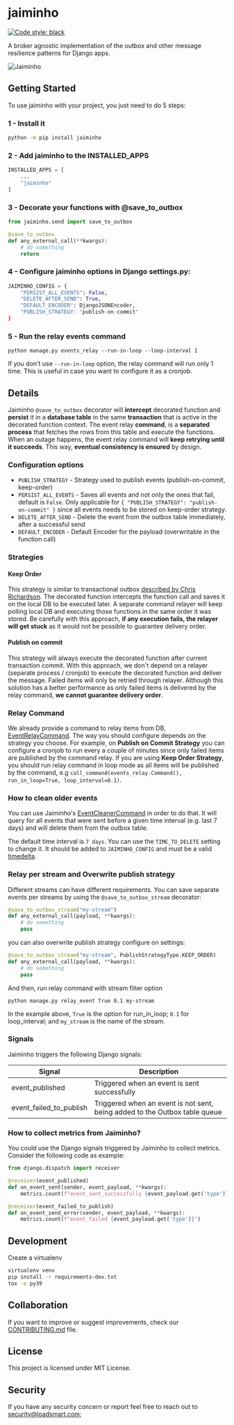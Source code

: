 # jaiminho

[![Code style: black](https://img.shields.io/badge/code%20style-black-000000.svg)](https://github.com/python/black)

A broker agnostic implementation of the outbox and other message resilience patterns for Django apps. 

![Jaiminho](https://github.com/loadsmart/django-jaiminho/blob/master/assets/jaiminho.jpg?raw=true)

## Getting Started

To use jaiminho with your project, you just need to do 5 steps:

### 1 - Install it

```sh
python -m pip install jaiminho
```

### 2 - Add jaiminho to the INSTALLED_APPS 

```python
INSTALLED_APPS = [
    ...
    "jaiminho"
]
```

### 3 - Decorate your functions with @save_to_outbox
```python
from jaiminho.send import save_to_outbox

@save_to_outbox
def any_external_call(**kwargs):
    # do something
    return
```

### 4 - Configure jaiminho options in Django settings.py:
```python
JAIMINHO_CONFIG = {
    "PERSIST_ALL_EVENTS": False,
    "DELETE_AFTER_SEND": True,
    "DEFAULT_ENCODER": DjangoJSONEncoder,
    "PUBLISH_STRATEGY: "publish-on-commit"
}

```

### 5 - Run the relay events command

```
python manage.py events_relay --run-in-loop --loop-interval 1

```

If you don't use `--run-in-loop` option, the relay command will run only 1 time. This is useful in case you want to configure it as a cronjob.


## Details

Jaiminho `@save_to_outbox` decorator will **intercept** decorated function and **persist** it in a **database table** in the same **transaction** that is active in the decorated function context. The event relay **command**, is a **separated process** that fetches the rows from this table and execute the functions. When an outage happens, the event relay command will **keep retrying until it succeeds**. This way, **eventual consistency is ensured** by design.

### Configuration options

- `PUBLISH_STRATEGY` - Strategy used to publish events (publish-on-commit, keep-order)
- `PERSIST_ALL_EVENTS` - Saves all events and not only the ones that fail, default is `False`. Only applicable for `{ "PUBLISH_STRATEGY": "publish-on-commit" }` since all events needs to be stored on keep-order strategy. 
- `DELETE_AFTER_SEND` - Delete the event from the outbox table immediately, after a successful send
- `DEFAULT_ENCODER` - Default Encoder for the payload (overwritable in the function call)

### Strategies

#### Keep Order
This strategy is similar to transactional outbox [described by Chris Richardson](https://microservices.io/patterns/data/transactional-outbox.html). The decorated function intercepts the function call and saves it on the local DB to be executed later. A separate command relayer will keep polling local DB and executing those functions in the same order it was stored. 
Be carefully with this approach, **if any execution fails, the relayer will get stuck** as it would not be possible to guarantee delivery order.  

#### Publish on commit

This strategy will always execute the decorated function after current transaction commit. With this approach, we don't depend on a relayer (separate process / cronjob) to execute the decorated function and deliver the message. Failed items will only be retried
through relayer. Although this solution has a better performance as only failed items is delivered by the relay command, **we cannot guarantee delivery order**.


### Relay Command
We already provide a command to relay items from DB, [EventRelayCommand](https://github.com/loadsmart/django-jaiminho/blob/master/jaiminho/management/commands/events_relay.py). The way you should configure depends on the strategy you choose. 
For example, on **Publish on Commit Strategy** you can configure a cronjob to run every a couple of minutes since only failed items are published by the command relay. If you are using **Keep Order Strategy**, you should run relay command in loop mode as all items will be published by the command, e.g `call_command(events_relay.Command(), run_in_loop=True, loop_interval=0.1)`.  


### How to clean older events

You can use Jaiminho's [EventCleanerCommand](https://github.com/loadsmart/django-jaiminho/blob/master/jaiminho/management/commands/event_cleaner.py) in order to do that. It will query for all events that were sent before a given time interval (e.g. last 7 days) and will delete them from the outbox table.

The default time interval is `7 days`. You can use the `TIME_TO_DELETE` setting to change it. It should be added to `JAIMINHO_CONFIG` and must be a valid [timedelta](https://docs.python.org/3/library/datetime.html#timedelta-objects).

### Relay per stream and Overwrite publish strategy

Different streams can have different requirements. You can save separate events per streams by using the `@save_to_outbox_stream` decorator:

````python
@save_to_outbox_stream("my-stream")
def any_external_call(payload, **kwargs):
    # do something
    pass
````

you can also overwrite publish strategy configure on settings:

````python
@save_to_outbox_stream("my-stream", PublishStrategyType.KEEP_ORDER)
def any_external_call(payload, **kwargs):
    # do something
    pass
````

And then, run relay command with stream filter option
````shell
python manage.py relay_event True 0.1 my-stream
````

In the example above, `True` is the option for run_in_loop; `0.1` for loop_interval; and `my_stream` is the name of the stream.

### Signals

Jaiminho triggers the following Django signals:

| Signal                  | Description                                                                     |
|-------------------------|---------------------------------------------------------------------------------|
| event_published         | Triggered when an event is sent successfully                                    |
| event_failed_to_publish | Triggered when an event is not sent, being added to the Outbox table queue      |


### How to collect metrics from Jaiminho?

You could use the Django signals triggered by Jaiminho to collect metrics. 
Consider the following code as example:

````python
from django.dispatch import receiver

@receiver(event_published)
def on_event_sent(sender, event_payload, **kwargs):
    metrics.count(f"event_sent_successfully {event_payload.get('type')}")

@receiver(event_failed_to_publish)
def on_event_send_error(sender, event_payload, **kwargs):
    metrics.count(f"event_failed {event_payload.get('type')}")

````

## Development

Create a virtualenv

```bash
virtualenv venv
pip install -r requirements-dev.txt
tox -e py39
```
## Collaboration

If you want to improve or suggest improvements, check our [CONTRIBUTING.md](https://github.com/loadsmart/django-jaiminho/blob/master/CONTRIBUTING.md) file.


## License

This project is licensed under MIT License.

## Security

If you have any security concern or report feel free to reach out to security@loadsmart.com;
